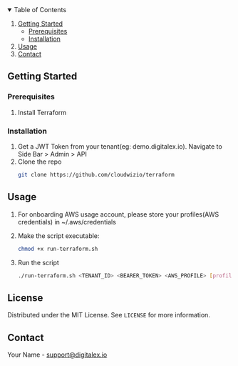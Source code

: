 <!-- PROJECT LOGO -->

<!-- TABLE OF CONTENTS -->
<details open="open">
  <summary>Table of Contents</summary>
  <ol>
    <li>
      <a href="#getting-started">Getting Started</a>
      <ul>
        <li><a href="#prerequisites">Prerequisites</a></li>
        <li><a href="#installation">Installation</a></li>
      </ul>
    </li>
    <li><a href="#usage">Usage</a></li>
    <li><a href="#contact">Contact</a></li>
  </ol>
</details>

<!-- GETTING STARTED -->
## Getting Started



### Prerequisites

1. Install Terraform
   

### Installation

1. Get a JWT Token from your tenant(eg: demo.digitalex.io). Navigate to Side Bar > Admin > API
2. Clone the repo
   ```sh
   git clone https://github.com/cloudwizio/terraform
   ```

<!-- USAGE EXAMPLES -->
## Usage

1. For onboarding AWS usage account, please store your profiles(AWS credentials) in ~/.aws/credentials  

2. Make the script executable:
    ```sh 
    chmod +x run-terraform.sh
    ```

3. Run the script
    ```sh 
    ./run-terraform.sh <TENANT_ID> <BEARER_TOKEN> <AWS_PROFILE> [profile2] [profile3] ...
    ```
<!-- LICENSE -->
## License

Distributed under the MIT License. See `LICENSE` for more information.

<!-- CONTACT -->
## Contact

Your Name - support@digitalex.io
